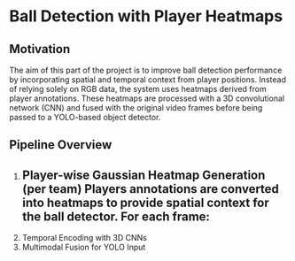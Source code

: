# Ball Detection with Player Heatmaps

## Motivation
The aim of this part of the project is to improve ball detection performance by incorporating spatial and temporal context from player positions. Instead of relying solely on RGB data, the system uses heatmaps derived from player annotations. These heatmaps are processed with a 3D convolutional network (CNN) and fused with the original video frames before being passed to a YOLO-based object detector.

## Pipeline Overview

1. Player-wise Gaussian Heatmap Generation (per team)
   Players annotations are converted into heatmaps to provide spatial context for the ball detector. For each     frame:
   - 
3. Temporal Encoding with 3D CNNs
4. Multimodal Fusion for YOLO Input
